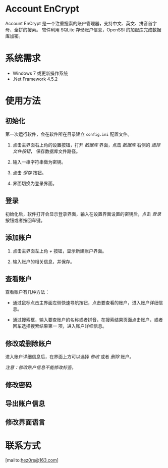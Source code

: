 

# Account EnCrypt
Account EnCrypt 是一个注重搜索的账户管理器，支持中文、英文、拼音首字母、全拼的搜索。
软件利用 SQLite 存储账户信息，OpenSSl 的加密库完成数据库加密。


# 系统需求

- Windows 7 或更新操作系统
- .Net Framework 4.5.2

# 使用方法

## 初始化

第一次运行软件，会在软件所在目录建立 `config.ini` 配置文件。

1. 点击主界面右上角的设置按钮，打开 *数据库* 界面，点击 *数据库* 右侧的 *选择文件按钮*，
保存数据库文件路径。

2. 输入一串字符串做为密钥。

3. 点击 *保存* 按钮。

4. 界面切换为登录界面。

## 登录

初始化后，软件打开会显示登录界面，输入在设置界面设置的密钥后，点击 *登录* 按钮或者按回车键。

## 添加账户

1. 点击主界面左上角 *+* 按钮，显示新建账户界面。

2. 输入账户的相关信息，并保存。

## 查看账户

查看账户有几种方法：

- 通过鼠标点击主界面左侧快速导航按钮，点击要查看的账户，进入账户详细信息。

- 通过搜索框，输入要查账户的名称或者拼音，在搜索结果页面点击账户，或者回车选择搜索结果第一
项，进入账户详细信息。

## 修改或删除账户

进入账户详细信息后，在界面上方可以选择 *修改* 或者 *删除* 账户。

*注意：修改账户信息不能修改标签。*


## 修改密码


## 导出账户信息



## 修改界面语言


# 联系方式

[mailto:hez0rs@163.com]
